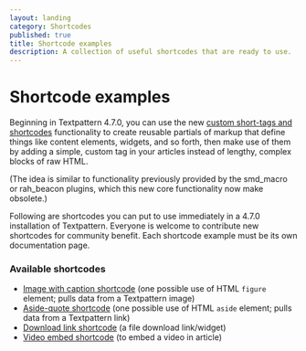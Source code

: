 ```yaml
---
layout: landing
category: Shortcodes
published: true
title: Shortcode examples
description: A collection of useful shortcodes that are ready to use.
---
```


# Shortcode examples

Beginning in Textpattern 4.7.0, you can use the new [custom short-tags and shortcodes](/tags/shortcodes/custom-short-tags-and-shortcodes) functionality to create reusable partials of markup that define things like content elements, widgets, and so forth, then make use of them by adding a simple, custom tag in your articles instead of lengthy, complex blocks of raw HTML.

(The idea is similar to functionality previously provided by the smd_macro or rah_beacon plugins, which this new core functionality now make obsolete.)

Following are shortcodes you can put to use immediately in a 4.7.0 installation of Textpattern. Everyone is welcome to contribute new shortcodes for community benefit. Each shortcode example must be its own documentation page.

### Available shortcodes

* [Image with caption shortcode](/tags/shortcodes/image-with-caption-shortcode) (one possible use of HTML `figure` element; pulls data from a Textpattern image)
* [Aside-quote shortcode](/tags/shortcodes/aside-quote-shortcode) (one possible use of HTML `aside` element; pulls data from a Textpattern link)
* [Download link shortcode](/tags/shortcodes/download-link-shortcode) (a file download link/widget)
* [Video embed shortcode](/tags/shortcodes/video-embed-shortcode) (to embed a video in article)
